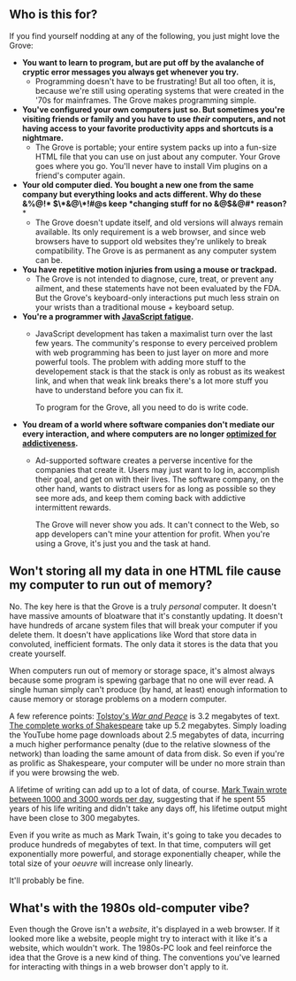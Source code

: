 ## Who is this for?

If you find yourself nodding at any of the following, you just might love the Grove:

- **You want to learn to program, but are put off by the avalanche of
  cryptic error messages you always get whenever you try.**
  - Programming doesn't have to be frustrating! But all too often, it is, because
    we're still using operating systems that were created in the '70s for
    mainframes. The Grove makes programming simple.
- **You've configured your own computers just so. But sometimes
  you're visiting friends or family and you have to use *their* computers, and not
  having access to your favorite productivity apps and shortcuts is a nightmare.**
  - The Grove is portable; your entire system packs up into a fun-size HTML file
    that you can use on just about any computer. Your Grove goes where you go.
    You'll never have to install Vim plugins on a friend's computer again.
- **Your old computer died. You bought a new one from the same company but everything
  looks and acts different. Why do these &%$@!$\* $\*&@\*!#@s keep
  *changing stuff for no &@$&@#\* reason?***
  - The Grove doesn't update itself, and old versions will always remain available.
    Its only requirement is a web browser, and since web browsers have to support
    old websites they're unlikely to break compatibility. The Grove is as permanent
    as any computer system can be.
- **You have repetitive motion injuries from using a mouse or trackpad.**
  - The Grove is not intended to diagnose, cure, treat, or prevent any ailment, and
    these statements have not been evaluated by the FDA. But the Grove's
    keyboard-only interactions put much less strain on your wrists than a traditional
    mouse + keyboard setup.
- **You're a programmer with [JavaScript fatigue](https://hackernoon.com/how-it-feels-to-learn-javascript-in-2016-d3a717dd577f).**
  - JavaScript development has taken a maximalist turn over the last few years.
    The community's response to every perceived problem with web programming has been
    to just layer on more and more powerful tools. The problem with adding more stuff
    to the developement stack is that the stack is only as robust as its weakest link,
    and when that weak link breaks there's a lot more stuff you have to understand
    before you can fix it.
    
    To program for the Grove, all you need to do is write code.
- **You dream of a world where software companies don't mediate our every interaction,
  and where computers are no longer [optimized for addictiveness](http://www.timewellspent.io/).**
  - Ad-supported software creates a perverse incentive for the companies that create it.
    Users may just want to log in, accomplish their goal, and get on with their lives.
    The software company, on the other hand, wants to distract users for as long as
    possible so they see more ads, and keep them coming back with addictive intermittent
    rewards.
    
    The Grove will never show you ads. It can't connect to the Web, so app developers
    can't mine your attention for profit. When you're using a Grove, it's just you
    and the task at hand.

## Won't storing all my data in one HTML file cause my computer to run out of memory?

No. The key here is that the Grove is a truly *personal* computer. It doesn't have
massive amounts of bloatware that it's constantly updating. It doesn't have
hundreds of arcane system files that will break your computer if you delete
them. It doesn't have applications like Word that store data in convoluted,
inefficient formats. The only data it stores is the data that you create yourself.

When computers run out of memory or storage space, it's almost always
because some program is spewing garbage that no one will ever read.
A single human simply can't produce (by hand, at least) enough information
to cause memory or storage problems on a modern computer.

A few reference points:
[Tolstoy's _War and Peace_](https://konklone.com/assets/images/blog/sha-1/war-and-peace.txt)
is 3.2 megabytes of text.
[The complete works of Shakespeare](https://ocw.mit.edu/ans7870/6/6.006/s08/lecturenotes/files/t8.shakespeare.txt)
take up 5.2 megabytes.
Simply loading the YouTube home page downloads about 2.5
megabytes of data, incurring a much higher performance penalty (due to the
relative slowness of the network) than loading the same amount of data from
disk. So even if you're as prolific as Shakespeare, your computer
will be under no more strain than if you were browsing the web.

A lifetime of writing can add up to a lot of data, of course.
[Mark Twain wrote between 1000 and 3000 words per day](http://aaronjfisher.github.io/mark-twain-was-a-stats-fan.html),
suggesting that if he spent 55 years of his life writing
and didn't take any days off, his lifetime output might have been
close to 300 megabytes.

Even if you write as much as Mark Twain, it's going to take you decades
to produce hundreds of megabytes of text. In that time, computers will get
exponentially more powerful, and storage exponentially cheaper, while the total
size of your _oeuvre_ will increase only linearly.

It'll probably be fine.

## What's with the 1980s old-computer vibe?

Even though the Grove isn't a *website*, it's displayed in a web browser.
If it looked more like a website, people might try to interact with it like it's
a website, which wouldn't work. The 1980s-PC look and feel
reinforce the idea that the Grove is a new kind of thing.
The conventions you've learned for interacting with things in a web browser
don't apply to it.
